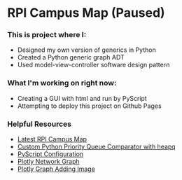 # RPI Campus Map (Paused)
### This is project where I:
- Designed my own version of generics in Python
- Created a Python generic graph ADT
- Used model-view-controller software design pattern

### What I'm working on right now:
- Creating a GUI with html and run by PyScript
- Attempting to deploy this project on Github Pages

### Helpful Resources
- [Latest RPI Campus Map](https://www.uslegalforms.com/form-library/86735-rpi-campus-map-2020)
- [Custom Python Priority Queue Comparator with heapq](https://stackoverflow.com/questions/8875706/heapq-with-custom-compare-predicate)
- [PyScript Configuration](https://docs.pyscript.net/2024.2.1/user-guide/configuration/)
- [Plotly Network Graph](https://plotly.com/python/network-graphs/)
- [Plotly Graph Adding Image](https://plotly.com/python/images/)

